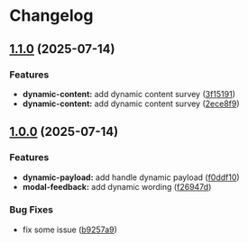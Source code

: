 # Changelog

## [1.1.0](https://github.com/solehudin5699/prometix/compare/v1.0.0...v1.1.0) (2025-07-14)

### Features

* **dynamic-content:** add dynamic content survey ([3f15191](https://github.com/solehudin5699/prometix/commit/3f15191d83307fe4242e0f0d250fdd98e1a4295f))
* **dynamic-content:** add dynamic content survey ([2ece8f9](https://github.com/solehudin5699/prometix/commit/2ece8f98c812a09f79f838f37ecbdb76f6ddf43e))

## [1.0.0](https://github.com/solehudin5699/prometix/compare/v0.1.2...v1.0.0) (2025-07-14)

### Features

* **dynamic-payload:** add handle dynamic payload ([f0ddf10](https://github.com/solehudin5699/prometix/commit/f0ddf10593a9084c1e2b77a3d07c3028fe5b5758))
* **modal-feedback:** add dynamic wording ([f26947d](https://github.com/solehudin5699/prometix/commit/f26947d82ce0ad3bd430c62f860f0c20b2ea883b))

### Bug Fixes

* fix some issue ([b9257a9](https://github.com/solehudin5699/prometix/commit/b9257a99aed2d9fa34e744abee69494db43d69a8))
